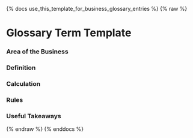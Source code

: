 {% docs use_this_template_for_business_glossary_entries %}
{% raw %}

<a name="glossary_term_template"></a>
# Glossary Term Template

### Area of the Business


### Definition


### Calculation


### Rules


### Useful Takeaways



{% endraw %}
{% enddocs %}